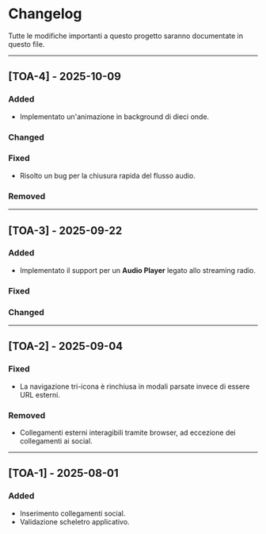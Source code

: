 # Changelog

Tutte le modifiche importanti a questo progetto saranno documentate in questo file.

---

## [TOA-4] - 2025-10-09

### Added
- Implementato un'animazione in background di dieci onde.

### Changed

### Fixed
- Risolto un bug per la chiusura rapida del flusso audio.

### Removed

---

## [TOA-3] - 2025-09-22

### Added
- Implementato il support per un **Audio Player** legato allo streaming radio.

### Fixed

### Changed

---

## [TOA-2] - 2025-09-04

### Fixed
- La navigazione tri-icona è rinchiusa in modali parsate invece di essere URL esterni.
  
### Removed
- Collegamenti esterni interagibili tramite browser, ad eccezione dei collegamenti ai social.
  
---

## [TOA-1] - 2025-08-01

### Added
- Inserimento collegamenti social.
- Validazione scheletro applicativo.
